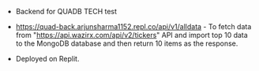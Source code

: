 * Backend for QUADB TECH test <br>

* https://quad-back.arjunsharma1152.repl.co/api/v1/alldata - To fetch data from "https://api.wazirx.com/api/v2/tickers" API and import top 10 data to the MongoDB database and then return 10 items as the response.<br>
* Deployed on Replit.

